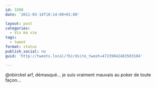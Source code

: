 ```yaml
---
id: 3398
date: '2011-03-14T10:14:00+01:00'

layout: post
categories:
  - Vis ma vie
tags:
  - tweet
format: status
publish_social: no
guid: 'http://tweets.local/?birdsite_tweet=47239042483503104'

---
```


@nbirckel arf, démasqué… je suis vraiment mauvais au poker de toute façon…